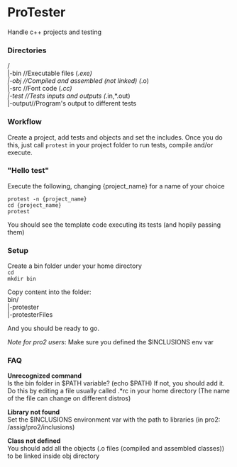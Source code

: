 # ProTester
Handle c++ projects and testing

### Directories  
/  
|-bin   //Executable files (*.exe)  
|-obj   //Compiled and assembled (not linked) (*.o)  
|-src   //Font code (*.cc)  
|-test  //Tests inputs and outputs (*.in,*.out)  
|-output//Program's output to different tests  

### Workflow
Create a project, add tests and objects and set the includes. Once you do this, just call ``protest`` in your project folder to run tests, compile and/or execute.

### "Hello test"

Execute the following, changing {project_name} for a name of your choice

``protest -n {project_name}``  
``cd {project_name}``  
``protest``  

You should see the template code executing its tests (and hopily passing them)

### Setup

Create a bin folder under your home directory  
``cd``  
``mkdir bin``  

Copy content into the folder:  
bin/  
|-protester  
|-protesterFiles  

And you should be ready to go.  

*Note for pro2 users*: Make sure you defined the $INCLUSIONS env var
### FAQ

**Unrecognized command**  
Is the bin folder in $PATH variable? (echo $PATH)
If not, you should add it. Do this by editing a file usually called .*rc in your home directory (The name of the file can change on different distros)

**Library not found**  
Set the $INCLUSIONS environment var with the path to libraries (in pro2: /assig/pro2/inclusions)

**Class not defined**  
You should add all the objects (.o files (compiled and assembled classes)) to be linked inside obj directory
